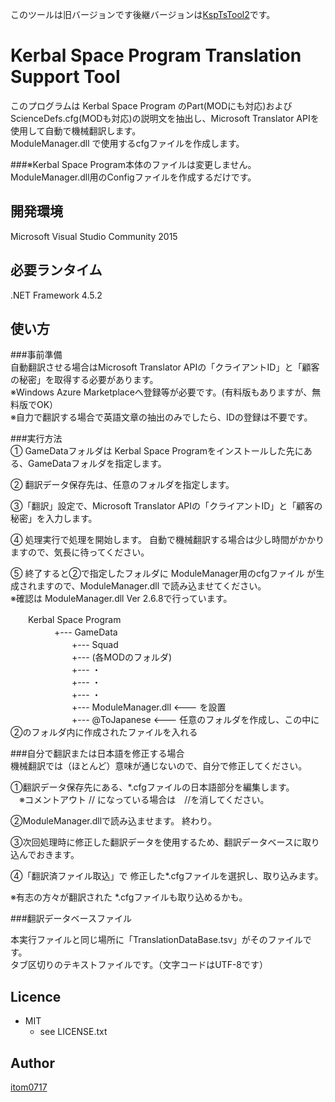 このツールは旧バージョンです後継バージョンは[KspTsTool2](https://github.com/itom0717/KspTsTool2)です。

Kerbal Space Program Translation Support Tool
====

このプログラムは Kerbal Space Program のPart(MODにも対応)および ScienceDefs.cfg(MODも対応)の説明文を抽出し、Microsoft Translator APIを使用して自動で機械翻訳します。  
ModuleManager.dll で使用するcfgファイルを作成します。  

###※Kerbal Space Program本体のファイルは変更しません。ModuleManager.dll用のConfigファイルを作成するだけです。


## 開発環境
 Microsoft Visual Studio Community 2015

## 必要ランタイム
 .NET Framework 4.5.2  

## 使い方

###事前準備  
自動翻訳させる場合はMicrosoft Translator APIの「クライアントID」と「顧客の秘密」を取得する必要があります。  
※Windows Azure Marketplaceへ登録等が必要です。(有料版もありますが、無料版でOK）   
※自力で翻訳する場合で英語文章の抽出のみでしたら、IDの登録は不要です。  


###実行方法  
① GameDataフォルダは Kerbal Space Programをインストールした先にある、GameDataフォルダを指定します。  
  
② 翻訳データ保存先は、任意のフォルダを指定します。  
  
③「翻訳」設定で、Microsoft Translator APIの「クライアントID」と「顧客の秘密」を入力します。  
  
④ 処理実行で処理を開始します。  自動で機械翻訳する場合は少し時間がかかりますので、気長に待ってください。
  
⑤ 終了すると②で指定したフォルダに ModuleManager用のcfgファイル が生成されますので、ModuleManager.dll で読み込ませてください。  
  ※確認は ModuleManager.dll Ver 2.6.8で行っています。

　　Kerbal Space Program  
　　　　　+--- GameData  
　　　　　　　+--- Squad  
　　　　　　　+--- (各MODのフォルダ)   
　　　　　　　+---  ・  
　　　　　　　+---  ・  
　　　　　　　+---  ・  
　　　　　　　+--- ModuleManager.dll <--- を設置  
　　　　　　　+--- @ToJapanese  <--- 任意のフォルダを作成し、この中に ②のフォルダ内に作成されたファイルを入れる  
  


###自分で翻訳または日本語を修正する場合  
機械翻訳では（ほとんど）意味が通じないので、自分で修正してください。  

①翻訳データ保存先にある、*.cfgファイルの日本語部分を編集します。  
　※コメントアウト // になっている場合は　//を消してください。

②ModuleManager.dllで読み込ませます。  終わり。

③次回処理時に修正した翻訳データを使用するため、翻訳データベースに取り込んでおきます。

④「翻訳済ファイル取込」で 修正した*.cfgファイルを選択し、取り込みます。

※有志の方々が翻訳された *.cfgファイルも取り込めるかも。  


###翻訳データベースファイル

本実行ファイルと同じ場所に「TranslationDataBase.tsv」がそのファイルです。  
タブ区切りのテキストファイルです。（文字コードはUTF-8です）  

 

## Licence
* MIT  
    * see LICENSE.txt

## Author

[itom0717](https://github.com/itom0717)
